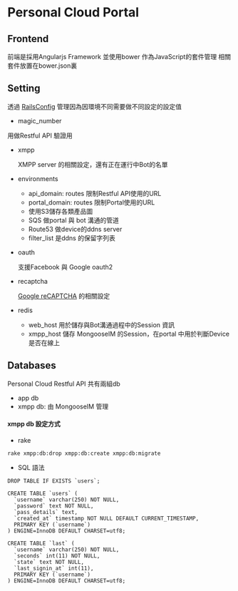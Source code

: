 # Personal Cloud Portal

## Frontend

前端是採用Angularjs Framework
並使用bower 作為JavaScript的套件管理
相關套件放置在bower.json裏

## Setting

透過 [RailsConfig](https://github.com/railsconfig/rails_config) 管理因為因環境不同需要做不同設定的設定值

* magic_number

用做Restful API 驗證用

* xmpp

  XMPP server 的相關設定，還有正在運行中Bot的名單

* environments

  * api_domain: routes 限制Restful API使用的URL
  * portal_domain: routes 限制Portal使用的URL
  * 使用S3儲存各類產品圖
  * SQS 做portal 與 bot 溝通的管道
  * Route53 做device的ddns server
  * filter_list 是ddns 的保留字列表

* oauth

  支援Facebook 與 Google oauth2

* recaptcha

  [Google reCAPTCHA](http://www.google.com/recaptcha/intro/) 的相關設定

* redis

  * web_host 用於儲存與Bot溝通過程中的Session 資訊
  * xmpp_host 儲存 MongooseIM 的Session，在portal 中用於判斷Device 是否在線上

## Databases

Personal Cloud Restful API 共有兩組db

  - app db
  - xmpp db: 由 MongooseIM 管理

#### xmpp db 設定方式

  - rake

  ```
  rake xmpp:db:drop xmpp:db:create xmpp:db:migrate
  ```

  - SQL 語法

  ```
  DROP TABLE IF EXISTS `users`;

  CREATE TABLE `users` (
    `username` varchar(250) NOT NULL,
    `password` text NOT NULL,
    `pass_details` text,
    `created_at` timestamp NOT NULL DEFAULT CURRENT_TIMESTAMP,
    PRIMARY KEY (`username`)
  ) ENGINE=InnoDB DEFAULT CHARSET=utf8;

  CREATE TABLE `last` (
    `username` varchar(250) NOT NULL,
    `seconds` int(11) NOT NULL,
    `state` text NOT NULL,
    `last_signin_at` int(11),
    PRIMARY KEY (`username`)
  ) ENGINE=InnoDB DEFAULT CHARSET=utf8;
  ```
